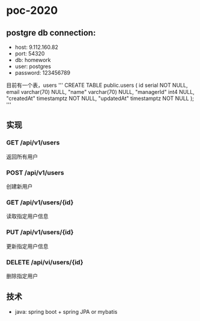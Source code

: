 # poc-2020
## postgre db connection:
- host: 9.112.160.82
- port: 54320
- db: homework
- user: postgres
- password: 123456789

目前有一个表，users
'''
CREATE TABLE public.users (
	id serial NOT NULL,
	email varchar(70) NULL,
	"name" varchar(70) NULL,
	"managerId" int4 NULL,
	"createdAt" timestamptz NOT NULL,
	"updatedAt" timestamptz NOT NULL
);
'''
## 实现
### GET /api/v1/users
返回所有用户
### POST /api/v1/users
创建新用户
### GET /api/v1/users/{id}
读取指定用户信息
### PUT /api/v1/users/{id}
更新指定用户信息
### DELETE /api/vi/users/{id}
删除指定用户
## 技术
* java: spring boot + spring JPA or mybatis
